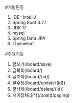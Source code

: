 #개발환경
1. IDE : IntelliJ
2. Spring Boot 3.2.1
3. JDK 17
4. mysql
5. Spring Data JPA
6. Thymeleaf

#주요기능
1. 글쓰기(/board/save)
2. 글목록(/board/)
3. 글조회(/board/{id})
4. 글수정(/board/update/{id})
5. 글삭제(/board/delete/{id})
6. 페이징처리(*)(/board/paging)